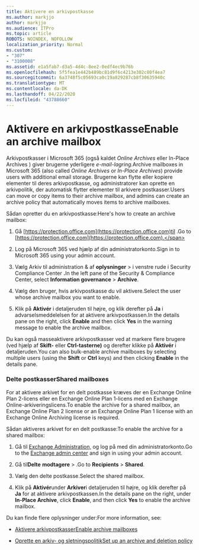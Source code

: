 ```yaml
---
title: Aktivere en arkivpostkasse
ms.author: markjjo
author: markjjo
ms.audience: ITPro
ms.topic: article
ROBOTS: NOINDEX, NOFOLLOW
localization_priority: Normal
ms.custom:
- "307"
- "3100008"
ms.assetid: e1a5fab7-d3a5-4d4c-8ee2-0edf4ec9b76b
ms.openlocfilehash: 5f5fea1e442b489bc81d9f6c4213e302c80f4ea7
ms.sourcegitcommit: 6a3748f5c05693ca0c19a829287cb8f30635940c
ms.translationtype: MT
ms.contentlocale: da-DK
ms.lasthandoff: 04/22/2020
ms.locfileid: "43788660"
---
```

# <a name="enable-an-archive-mailbox"></a><span data-ttu-id="1e50b-102">Aktivere en arkivpostkasse</span><span class="sxs-lookup"><span data-stu-id="1e50b-102">Enable an archive mailbox</span></span>

<span data-ttu-id="1e50b-103">Arkivpostkasser i Microsoft 365 (også kaldet *Online Archives* eller In-Place Archives ) giver brugerne yderligere *e-mail-lagring.*</span><span class="sxs-lookup"><span data-stu-id="1e50b-103">Archive mailboxes in Microsoft 365 (also called *Online Archives* or *In-Place Archives*) provide users with additional email storage.</span></span> <span data-ttu-id="1e50b-104">Brugerne kan flytte eller kopiere elementer til deres arkivpostkasse, og administratorer kan oprette en arkivpolitik, der automatisk flytter elementer til arkivere postkasser.</span><span class="sxs-lookup"><span data-stu-id="1e50b-104">Users can move or copy items to their archive mailbox, and admins can create an archive policy that automatically moves items to archive mailboxes.</span></span>
  
<span data-ttu-id="1e50b-105">Sådan opretter du en arkivpostkasse:</span><span class="sxs-lookup"><span data-stu-id="1e50b-105">Here's how to create an archive mailbox:</span></span>
  
1. <span data-ttu-id="1e50b-106">Gå [https://protection.office.com](https://protection.office.com)til .</span><span class="sxs-lookup"><span data-stu-id="1e50b-106">Go to [https://protection.office.com](https://protection.office.com).</span></span>

2. <span data-ttu-id="1e50b-107">Log på Microsoft 365 ved hjælp af din administratorkonto.</span><span class="sxs-lookup"><span data-stu-id="1e50b-107">Sign in to Microsoft 365 using your admin account.</span></span>

3. <span data-ttu-id="1e50b-108">Vælg Arkiv til administration &amp; af **oplysninger** \> i venstre rude i Security Compliance Center **.**</span><span class="sxs-lookup"><span data-stu-id="1e50b-108">In the left pane of the Security &amp; Compliance Center, select **Information governance** \> **Archive**.</span></span>

4. <span data-ttu-id="1e50b-109">Vælg den bruger, hvis arkivpostkasse du vil aktivere.</span><span class="sxs-lookup"><span data-stu-id="1e50b-109">Select the user whose archive mailbox you want to enable.</span></span>

5. <span data-ttu-id="1e50b-110">Klik på **Aktivér** i detaljeruden til højre, og klik derefter på **Ja** i advarselsmeddelelsen for at aktivere arkivpostkassen.</span><span class="sxs-lookup"><span data-stu-id="1e50b-110">In the details pane on the right, click **Enable** and then click **Yes** in the warning message to enable the archive mailbox.</span></span>

<span data-ttu-id="1e50b-111">Du kan også masseaktivere arkivpostkasser ved at markere flere brugere (ved hjælp af **Skift-** eller **Ctrl-tasterne)** og derefter klikke på **Aktivér** i detaljeruden.</span><span class="sxs-lookup"><span data-stu-id="1e50b-111">You can also bulk-enable archive mailboxes by selecting multiple users (using the **Shift** or **Ctrl** keys) and then clicking **Enable** in the details pane.</span></span>
  
### <a name="shared-mailboxes"></a><span data-ttu-id="1e50b-112">Delte postkasser</span><span class="sxs-lookup"><span data-stu-id="1e50b-112">Shared mailboxes</span></span>

<span data-ttu-id="1e50b-113">For at aktivere arkivet for en delt postkasse kræves der en Exchange Online Plan 2-licens eller en Exchange Online Plan 1-licens med en Exchange Online-arkiveringslicens.</span><span class="sxs-lookup"><span data-stu-id="1e50b-113">To enable the archive for a shared mailbox, an Exchange Online Plan 2 license or an Exchange Online Plan 1 license with an Exchange Online Archiving license is required.</span></span>  

<span data-ttu-id="1e50b-114">Sådan aktiveres arkivet for en delt postkasse:</span><span class="sxs-lookup"><span data-stu-id="1e50b-114">To enable the archive for a shared mailbox:</span></span>

1. <span data-ttu-id="1e50b-115">Gå til [Exchange Administration,](https://outlook.office365.com/ecp) og log på med din administratorkonto.</span><span class="sxs-lookup"><span data-stu-id="1e50b-115">Go to the [Exchange admin center](https://outlook.office365.com/ecp) and sign in using your admin account.</span></span>

2. <span data-ttu-id="1e50b-116">Gå til**Delte** **modtagere** > .</span><span class="sxs-lookup"><span data-stu-id="1e50b-116">Go to **Recipients** > **Shared**.</span></span>

3. <span data-ttu-id="1e50b-117">Vælg den delte postkasse.</span><span class="sxs-lookup"><span data-stu-id="1e50b-117">Select the shared mailbox.</span></span>

4. <span data-ttu-id="1e50b-118">Klik på **Aktivér**under **Arkiver**i detaljeruden til højre, og klik derefter på **Ja** for at aktivere arkivpostkassen.</span><span class="sxs-lookup"><span data-stu-id="1e50b-118">In the details pane on the right, under **In-Place Archive**, click **Enable**, and then click **Yes** to enable the archive mailbox.</span></span>

<span data-ttu-id="1e50b-119">Du kan finde flere oplysninger under:</span><span class="sxs-lookup"><span data-stu-id="1e50b-119">For more information, see:</span></span>
  
- [<span data-ttu-id="1e50b-120">Aktivere arkivpostkasser</span><span class="sxs-lookup"><span data-stu-id="1e50b-120">Enable archive mailboxes</span></span>](https://docs.microsoft.com/office365/securitycompliance/enable-archive-mailboxes)

- [<span data-ttu-id="1e50b-121">Oprette en arkiv- og sletningspolitik</span><span class="sxs-lookup"><span data-stu-id="1e50b-121">Set up an archive and deletion policy</span></span>](https://docs.microsoft.com//office365/securitycompliance/set-up-an-archive-and-deletion-policy-for-mailboxes)
